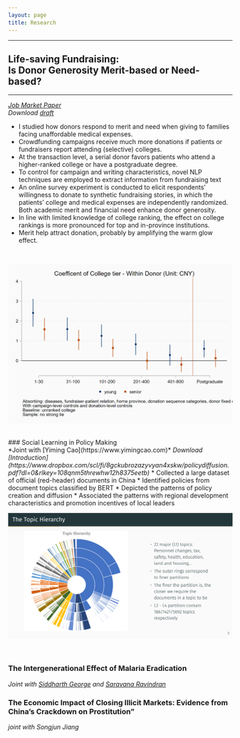 ```yaml
---
layout: page
title: Research
---
```


___

## Life-saving Fundraising:<br>Is Donor Generosity Merit-based or Need-based?
___
*[Job Market Paper](https://www.dropbox.com/sh/q8pac1tpqc267ei/AADVS3O44u_pddqG7TmLSjpCa?dl=0)*  
<i>Download [draft](https://www.dropbox.com/sh/q8pac1tpqc267ei/AADVS3O44u_pddqG7TmLSjpCa?dl=0)</i>
<br>
* I studied how donors respond to merit and need when giving to families facing unaffordable medical expenses.
* Crowdfunding campaigns receive much more donations if patients or fundraisers report attending (selective) colleges.
* At the transaction level, a serial donor favors patients who attend a higher-ranked college or have a postgraduate degree.
* To control for campaign and writing characteristics, novel NLP techniques are employed to extract information from fundraising text
* An online survey experiment is conducted to elicit respondents’ willingness to donate to synthetic fundraising stories, in which the patients’ college and medical expenses are independently randomized. Both academic merit and financial need enhance donor generosity.
* In line with limited knowledge of college ranking, the effect on college rankings is more pronounced for top and in-province institutions.
* Merit help attract donation, probably by amplifying the warm glow effect.
<br>

![Academic Merit Effect on Donation](/assets/coltier0918.png)

<br>
### Social Learning in Policy Making 

<br>
*Joint with [Yiming Cao](https://www.yimingcao.com)*  
<i>Download [Introduction](https://www.dropbox.com/scl/fi/8gckubrozazyvyan4xskw/policydiffusion.pdf?dl=0&rlkey=108qnm5threwhw12h8375eetb)</i>
* Collected a large dataset of official (red-header) documents in China
* Identified policies from document topics classified by BERT
* Depicted the patterns of policy creation and diffusion
* Associated the patterns with regional development characteristics and promotion incentives of local leaders
<br> 

![Topic Hierarchy by BERT](/assets/the_topic_hierarchy.png)

<br>


### The Intergenerational Effect of Malaria Eradication 
*Joint with [Siddharth George](https://sites.google.com/view/siddharthgeorge/home) and [Saravana Ravindran](https://www.saravanaravindran.com/)*  

### The Economic Impact of Closing Illicit Markets: Evidence from China’s Crackdown on Prostitution”
*joint with Songjun Jiang*






